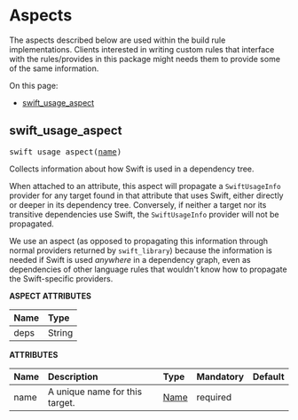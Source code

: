 <!-- Generated with Stardoc, Do Not Edit! -->
# Aspects

The aspects described below are used within the build rule implementations.
Clients interested in writing custom rules that interface with the rules/provides
in this package might needs them to provide some of the same information.

On this page:

  * [swift_usage_aspect](#swift_usage_aspect)

<a id="swift_usage_aspect"></a>

## swift_usage_aspect

<pre>
swift_usage_aspect(<a href="#swift_usage_aspect-name">name</a>)
</pre>

Collects information about how Swift is used in a dependency tree.

When attached to an attribute, this aspect will propagate a `SwiftUsageInfo`
provider for any target found in that attribute that uses Swift, either directly
or deeper in its dependency tree. Conversely, if neither a target nor its
transitive dependencies use Swift, the `SwiftUsageInfo` provider will not be
propagated.

We use an aspect (as opposed to propagating this information through normal
providers returned by `swift_library`) because the information is needed if
Swift is used _anywhere_ in a dependency graph, even as dependencies of other
language rules that wouldn't know how to propagate the Swift-specific providers.

**ASPECT ATTRIBUTES**


| Name | Type |
| :------------- | :------------- |
| deps| String |


**ATTRIBUTES**


| Name  | Description | Type | Mandatory | Default |
| :------------- | :------------- | :------------- | :------------- | :------------- |
| <a id="swift_usage_aspect-name"></a>name |  A unique name for this target.   | <a href="https://bazel.build/concepts/labels#target-names">Name</a> | required |  |


